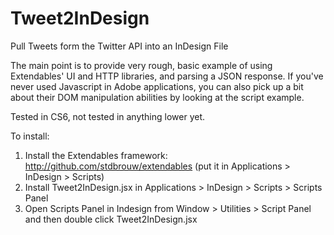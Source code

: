 Tweet2InDesign
==============

Pull Tweets form the Twitter API into an InDesign File

The main point is to provide very rough, basic example of using Extendables' UI and HTTP libraries, and parsing a JSON response. If you've never used Javascript in Adobe applications, you can also pick up a bit about their DOM manipulation abilities by looking at the script example.

Tested in CS6, not tested in anything lower yet.

To install:
1. Install the Extendables framework: http://github.com/stdbrouw/extendables (put it in Applications > InDesign > Scripts)
2. Install Tweet2InDesign.jsx in Applications > InDesign > Scripts > Scripts Panel
3. Open Scripts Panel in Indesign from Window > Utilities > Script Panel and then double click Tweet2InDesign.jsx